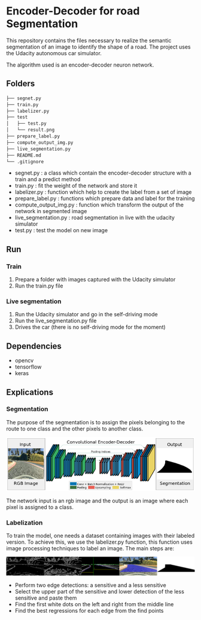 # Encoder-Decoder for road Segmentation

This repository contains the files necessary to realize the semantic segmentation of an image to identify the shape of a road. The project uses the Udacity autonomous car simulator.

The algorithm used is an encoder-decoder neuron network.

## Folders

```bash
├── segnet.py
├── train.py
├── labelizer.py
├── test 
│   ├── test.py
│   └── result.png
├── prepare_label.py
├── compute_output_img.py
├── live_segmentation.py
├── README.md
└── .gitignore
```

* segnet.py : a class which contain the encoder-decoder structure with a train and a predict method
* train.py : fit the weight of the network and store it
* labelizer.py : function which help to create the label from a set of image
* prepare_label.py : functions which prepare data and label for the training
* compute_output_img.py : function which transform the output of the network in segmented image
* live_segmentation.py : road segmentation in live with the udacity simulator
* test.py : test the model on new image

## Run

### Train

1. Prepare a folder with images captured with the Udacity simulator
2. Run the train.py file

### Live segmentation

1. Run the Udacity simulator and go in the self-driving mode
2. Run the live_segmentation.py file
3. Drives the car (there is no self-driving mode for the moment)

## Dependencies

* opencv
* tensorflow
* keras

## Explications

### Segmentation

The purpose of the segmentation is to assign the pixels belonging to the route to one class and the other pixels to another class.

![segnet](https://github.com/amaurylekens/SDC_Segnet/blob/master/images/segnet.png)

The network input is an rgb image and the output is an image where each pixel is assigned to a class.

### Labelization

To train the model, one needs a dataset containing images with their labeled version. To achieve this, we use the labelizer.py function, this function uses image processing techniques to label an image. The main steps are:

![segnet](https://github.com/amaurylekens/SDC_Segnet/blob/master/images/labelization.png)

* Perform two edge detections: a sensitive and a less sensitive
* Select the upper part of the sensitive and lower detection of the less sensitive and paste them
* Find the first white dots on the left and right from the middle line
* Find the best regressions for each edge from the find points



